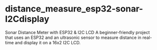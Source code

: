 # distance_measure_esp32-sonar-I2Cdisplay
Sonar Distance Meter with ESP32 &amp; I2C LCD A beginner-friendly project that uses an ESP32 and an ultrasonic sensor to measure distance in real-time and display it on a 16x2 I2C LCD.

